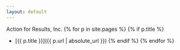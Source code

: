 ```yaml
---
layout: default
---
```

Action for Results, Inc.
{% for p in site.pages %}
{% if p.title %}
* [{{ p.title }}]({{ p.url | absolute_url }})
{% endif %}
{% endfor %}

